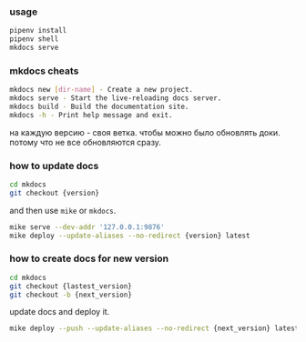 

### usage

```sh
pipenv install
pipenv shell
mkdocs serve
```


### mkdocs cheats

```sh
mkdocs new [dir-name] - Create a new project.
mkdocs serve - Start the live-reloading docs server.
mkdocs build - Build the documentation site.
mkdocs -h - Print help message and exit.
```


на каждую версию - своя ветка.
чтобы можно было обновлять доки.
потому что не все обновляются сразу.



### how to update docs

```sh
cd mkdocs
git checkout {version}
```

and then use `mike` or `mkdocs`.

```sh
mike serve --dev-addr '127.0.0.1:9876'
mike deploy --update-aliases --no-redirect {version} latest
```


### how to create docs for new version

```sh
cd mkdocs
git checkout {lastest_version}
git checkout -b {next_version}
```

update docs and deploy it.

```sh
mike deploy --push --update-aliases --no-redirect {next_version} latest
```


